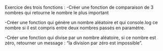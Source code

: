 Exercice des trois fonctions :
-Créer une fonction de comparaison de 3 nombres qui retourne le nombre le plus important

-Créer une fonction qui génère un nombre aléatoire et qui console.log ce nombre si il est compris entre deux nombres passés en paramètre. 

-Créer une fonction qui divise par un nombre aléatoire, si ce nombre est zéro, retourner un message : “la division par zéro est impossible”. 
